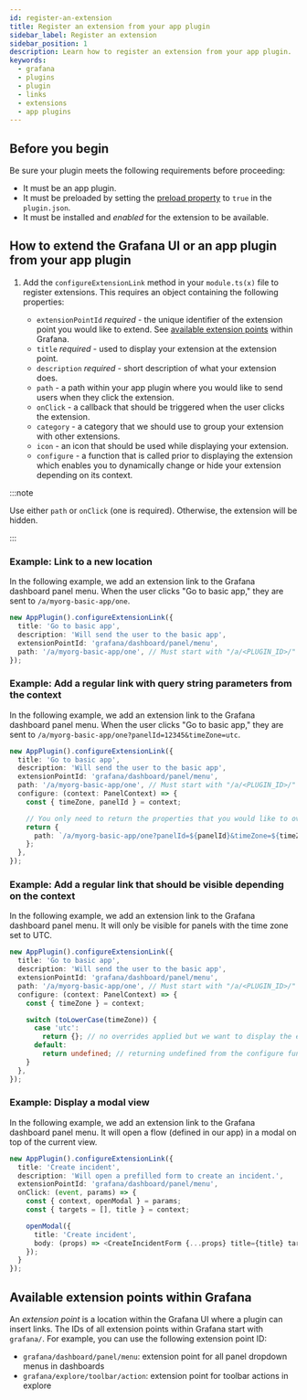 ```yaml
---
id: register-an-extension
title: Register an extension from your app plugin
sidebar_label: Register an extension
sidebar_position: 1
description: Learn how to register an extension from your app plugin.
keywords:
  - grafana
  - plugins
  - plugin
  - links
  - extensions
  - app plugins
---
```


## Before you begin

Be sure your plugin meets the following requirements before proceeding:

- It must be an app plugin.
- It must be preloaded by setting the [preload property](../reference-plugin-json#properties) to `true` in the `plugin.json`.
- It must be installed and _enabled_ for the extension to be available.

## How to extend the Grafana UI or an app plugin from your app plugin

1. Add the `configureExtensionLink` method in your `module.ts(x)` file to register extensions. This requires an object containing the following properties:

   - `extensionPointId` _required_ - the unique identifier of the extension point you would like to extend. See [available extension points](#available-extension-points-within-grafana) within Grafana.
   - `title` _required_ - used to display your extension at the extension point.
   - `description` _required_ - short description of what your extension does.
   - `path` - a path within your app plugin where you would like to send users when they click the extension.
   - `onClick` - a callback that should be triggered when the user clicks the extension.
   - `category` - a category that we should use to group your extension with other extensions.
   - `icon` - an icon that should be used while displaying your extension.
   - `configure` - a function that is called prior to displaying the extension which enables you to dynamically change or hide your extension depending on its context.

:::note

Use either `path` or `onClick` (one is required). Otherwise, the extension will be hidden.

:::

### Example: Link to a new location

In the following example, we add an extension link to the Grafana dashboard panel menu. When the user clicks "Go to basic app," they are sent to `/a/myorg-basic-app/one`.

```ts title="src/module.ts"
new AppPlugin().configureExtensionLink({
  title: 'Go to basic app',
  description: 'Will send the user to the basic app',
  extensionPointId: 'grafana/dashboard/panel/menu',
  path: '/a/myorg-basic-app/one', // Must start with "/a/<PLUGIN_ID>/"
});
```

### Example: Add a regular link with query string parameters from the context

In the following example, we add an extension link to the Grafana dashboard panel menu. When the user clicks "Go to basic app," they are sent to `/a/myorg-basic-app/one?panelId=12345&timeZone=utc`.

```ts title="src/module.ts"
new AppPlugin().configureExtensionLink({
  title: 'Go to basic app',
  description: 'Will send the user to the basic app',
  extensionPointId: 'grafana/dashboard/panel/menu',
  path: '/a/myorg-basic-app/one', // Must start with "/a/<PLUGIN_ID>/"
  configure: (context: PanelContext) => {
    const { timeZone, panelId } = context;

    // You only need to return the properties that you would like to override.
    return {
      path: `/a/myorg-basic-app/one?panelId=${panelId}&timeZone=${timeZone}`,
    };
  },
});
```

### Example: Add a regular link that should be visible depending on the context

In the following example, we add an extension link to the Grafana dashboard panel menu. It will only be visible for panels with the time zone set to UTC.

```ts title="src/module.ts"
new AppPlugin().configureExtensionLink({
  title: 'Go to basic app',
  description: 'Will send the user to the basic app',
  extensionPointId: 'grafana/dashboard/panel/menu',
  path: '/a/myorg-basic-app/one', // Must start with "/a/<PLUGIN_ID>/"
  configure: (context: PanelContext) => {
    const { timeZone } = context;

    switch (toLowerCase(timeZone)) {
      case 'utc':
        return {}; // no overrides applied but we want to display the extension.
      default:
        return undefined; // returning undefined from the configure function will hide the extension.
    }
  },
});
```

### Example: Display a modal view

In the following example, we add an extension link to the Grafana dashboard panel menu. It will open a flow (defined in our app) in a modal on top of the current view.

```ts title="src/module.ts"
new AppPlugin().configureExtensionLink({
  title: 'Create incident',
  description: 'Will open a prefilled form to create an incident.',
  extensionPointId: 'grafana/dashboard/panel/menu',
  onClick: (event, params) => {
    const { context, openModal } = params;
    const { targets = [], title } = context;

    openModal({
      title: 'Create incident',
      body: (props) => <CreateIncidentForm {...props} title={title} targets={targets}>
    });
  }
});
```

## Available extension points within Grafana

An _extension point_ is a location within the Grafana UI where a plugin can insert links. The IDs of all extension points within Grafana start with `grafana/`. For example, you can use the following extension point ID:

- `grafana/dashboard/panel/menu`: extension point for all panel dropdown menus in dashboards
- `grafana/explore/toolbar/action`: extension point for toolbar actions in explore
